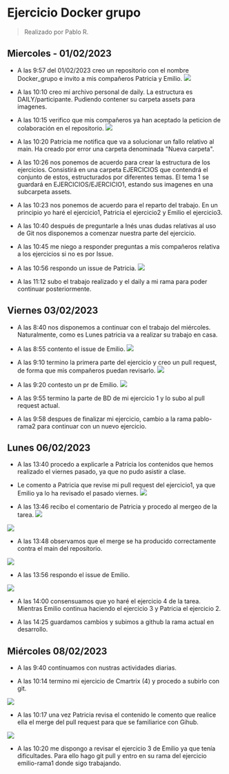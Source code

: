 # Ejercicio Docker grupo
> Realizado por Pablo R.

## Miercoles - 01/02/2023
- A las 9:57 del 01/02/2023 creo un repositorio con el nombre Docker_grupo e invito a mis compañeros Patricia y Emilio.
![](./assets/inicialice.PNG)

- A las 10:10 creo mi archivo personal de daily. La estructura es DAILY/participante. Pudiendo contener su carpeta assets para imagenes.

- A las 10:15 verifico que mis compañeros ya han aceptado la peticion de colaboración en el repositorio.
![](./assets/verifico-compis.PNG)

- A las  10:20 Patricia me notifica que va a solucionar un fallo relativo al main. Ha creado por error una carpeta denominada "Nueva carpeta".

- A las 10:26 nos ponemos de acuerdo para crear la estructura de los ejercicios. Consistirá en una carpeta EJERCICIOS que contendrá el conjunto de estos, estructurados por diferentes temas. El tema 1 se guardará en EJERCICIOS/EJERCICIO1, estando sus imagenes en una subcarpeta assets.

- A las 10:23 nos ponemos de acuerdo para el reparto del trabajo. En un principio yo haré el ejercicio1, Patricia el ejercicio2 y Emilio el ejercicio3.

- A las 10:40 después de preguntarle a Inés unas dudas relativas al uso de Git nos disponemos a comenzar nuestra parte del ejercicio.

- A las 10:45 me niego a responder preguntas a mis compañeros relativa a los ejercicios si no es por Issue.

- A las 10:56 respondo un issue de Patricia.
![](assets/dudapatri1.PNG)

- A las 11:12 subo el trabajo realizado y el daily a mi rama para poder continuar posteriormente.

## Viernes 03/02/2023
- A las 8:40 nos disponemos a continuar con el trabajo del miércoles. Naturalmente, como es Lunes patricia va a realizar su trabajo en casa.

- A las 8:55 contento el issue de Emilio.
![](./assets/issueemilio1.PNG)

- A las 9:10 termino la primera parte del ejercicio y creo un pull request, de forma que mis compañeros puedan revisarlo.
![](./assets/pr1.PNG)

- A las 9:20 contesto un pr de Emilio.
![](./assets/emilioadminer.PNG)

- A las 9:55 termino la parte de BD de mi ejercicio 1 y lo subo al pull request actual.

- A las 9:58 despues de finalizar mi ejercicio, cambio a la rama pablo-rama2 para continuar con un nuevo ejercicio.

## Lunes 06/02/2023
- A las 13:40 procedo a explicarle a Patricia los contenidos que hemos realizado el viernes pasado, ya que no pudo asistir a clase.

- Le comento a Patricia que revise mi pull request del ejercicio1, ya que Emilio ya lo ha revisado el pasado viernes.
![](./assets/prlunes.png)

- A las 13:46 recibo el comentario de Patricia y procedo al mergeo de la tarea.
![](./assets/prmiopatriaceptar.png)

![](./assets/mergemio.png)

- A las 13:48 observamos que el merge se ha producido correctamente contra el main del repositorio.

![](./assets/mergehechopablo1.png)

- A las 13:56 respondo el issue de Emilio.

![](./assets/emilioissue2.png)

- A las 14:00 consensuamos que yo haré el ejercicio 4 de la tarea. Mientras Emilio continua haciendo el ejercicio 3 y Patricia el ejercicio 2.

- A las 14:25 guardamos cambios y subimos a github la rama actual en desarrollo.

## Miércoles 08/02/2023

- A las 9:40 continuamos con nustras actividades diarias.

- A las 10:14 termino mi ejercicio de Cmartrix (4) y procedo a subirlo con git.

![](./assets/pr2.png)

- A las 10:17 una vez Patricia revisa el contenido le comento que realice ella el merge del pull request para que se familiarice con Gihub.

![](./assets/patrihacemerge.png)

- A las 10:20 me dispongo a revisar el ejercicio 3 de Emilio ya que tenía dificultades. Para ello hago git pull y entro en su rama del ejercicio emilio-rama1 donde sigo trabajando.